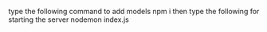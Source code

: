 type the following command to add models
npm i
then type the following for starting the server
nodemon index.js
